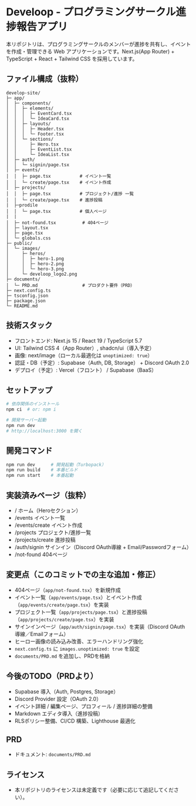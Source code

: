 # Develoop - プログラミングサークル進捗報告アプリ

本リポジトリは、プログラミングサークルのメンバーが進捗を共有し、イベントを作成・管理できる Web アプリケーションです。Next.js(App Router) + TypeScript + React + Tailwind CSS を採用しています。

## ファイル構成（抜粋）
```
develop-site/
├─ app/
│  ├─ components/
│  │  ├─ elements/
│  │  │  ├─ EventCard.tsx
│  │  │  └─ IdeaCard.tsx
│  │  ├─ layouts/
│  │  │  ├─ Header.tsx
│  │  │  └─ Footer.tsx
│  │  └─ sections/
│  │     ├─ Hero.tsx
│  │     ├─ EventList.tsx
│  │     └─ IdeaList.tsx
│  ├─ auth/
│  │  └─ signin/page.tsx
│  ├─ events/
│  │  ├─ page.tsx           # イベント一覧
│  │  └─ create/page.tsx    # イベント作成
│  ├─ projects/
│  │  ├─ page.tsx           # プロジェクト/進捗 一覧
│  │  └─ create/page.tsx    # 進捗投稿
|  ├─prodile
│  │  └─ page.tsx           # 個人ページ
|  |  
│  ├─ not-found.tsx          # 404ページ
│  ├─ layout.tsx
│  ├─ page.tsx
│  └─ globals.css
├─ public/
│  └─ images/
│     ├─ heros/
│     │  ├─ hero-1.png
│     │  ├─ hero-2.png
│     │  └─ hero-3.png
│     └─ develoop_logo2.png
├─ documents/
│  └─ PRD.md                 # プロダクト要件（PRD）
├─ next.config.ts
├─ tsconfig.json
├─ package.json
└─ README.md
```

## 技術スタック
- フロントエンド: Next.js 15 / React 19 / TypeScript 5.7
- UI: Tailwind CSS 4（App Router）, shadcn/ui（導入予定）
- 画像: next/image（ローカル最適化は `unoptimized: true`）
- 認証・DB（予定）: Supabase（Auth, DB, Storage） + Discord OAuth 2.0
- デプロイ（予定）: Vercel（フロント） / Supabase（BaaS）

## セットアップ
```bash
# 依存関係のインストール
npm ci  # or: npm i

# 開発サーバー起動
npm run dev
# http://localhost:3000 を開く
```

## 開発コマンド
```bash
npm run dev      # 開発起動（Turbopack）
npm run build    # 本番ビルド
npm run start    # 本番起動
```

## 実装済みページ（抜粋）
- /               ホーム（Heroセクション）
- /events         イベント一覧
- /events/create  イベント作成
- /projects       プロジェクト/進捗一覧
- /projects/create 進捗投稿
- /auth/signin    サインイン（Discord OAuth導線 + Email/Passwordフォーム）
- /not-found      404ページ

## 変更点（このコミットでの主な追加・修正）
- 404ページ（`app/not-found.tsx`）を新規作成
- イベント一覧（`app/events/page.tsx`）とイベント作成（`app/events/create/page.tsx`）を実装
- プロジェクト一覧（`app/projects/page.tsx`）と進捗投稿（`app/projects/create/page.tsx`）を実装
- サインインページ（`app/auth/signin/page.tsx`）を実装（Discord OAuth 導線／Emailフォーム）
- ヒーロー画像の読み込み改善、エラーハンドリング強化
- `next.config.ts` に `images.unoptimized: true` を設定
- `documents/PRD.md` を追加し、PRDを格納

## 今後のTODO（PRDより）
- Supabase 導入（Auth, Postgres, Storage）
- Discord Provider 設定（OAuth 2.0）
- イベント詳細 / 編集ページ、プロフィール / 進捗詳細の整備
- Markdown エディタ導入（進捗投稿）
- RLSポリシー整備、CI/CD 構築、Lighthouse 最適化

## PRD
- ドキュメント: `documents/PRD.md`

## ライセンス
- 本リポジトリのライセンスは未定義です（必要に応じて追記してください）。
